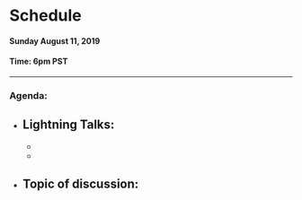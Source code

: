 # Schedule

#### Sunday August 11, 2019
#### **Time:** 6pm PST

-------------------------------------------


### **Agenda:**

 - **Lightning Talks:**
   -
   -
   -

 - **Topic of discussion:**
   -
